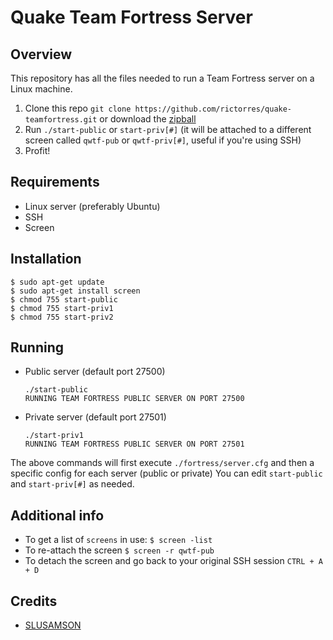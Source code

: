 # Quake Team Fortress Server

## Overview
This repository has all the files needed to run a Team Fortress server on a Linux machine.

1. Clone this repo `git clone https://github.com/rictorres/quake-teamfortress.git` or download the [zipball](https://github.com/rictorres/quake-teamfortress/archive/master.zip)
2. Run `./start-public` or `start-priv[#]` (it will be attached to a different screen called `qwtf-pub` or `qwtf-priv[#]`, useful if you're using SSH)
3. Profit!


## Requirements
- Linux server (preferably Ubuntu)
- SSH
- Screen


## Installation
```
$ sudo apt-get update
$ sudo apt-get install screen
$ chmod 755 start-public
$ chmod 755 start-priv1
$ chmod 755 start-priv2
```


## Running
- Public server (default port 27500)
  ```
  ./start-public
  RUNNING TEAM FORTRESS PUBLIC SERVER ON PORT 27500
  ```
- Private server (default port 27501)
  ```
  ./start-priv1
  RUNNING TEAM FORTRESS PUBLIC SERVER ON PORT 27501
  ```
The above commands will first execute `./fortress/server.cfg` and then a specific config for each server (public or private)
You can edit `start-public` and `start-priv[#]` as needed.


## Additional info
- To get a list of `screens` in use:
  `$ screen -list`
- To re-attach the screen
  `$ screen -r qwtf-pub`
- To detach the screen and go back to your original SSH session
  `CTRL + A + D`


## Credits
- [SLUSAMSON](http://www.bluemunkey.com/?p=124)